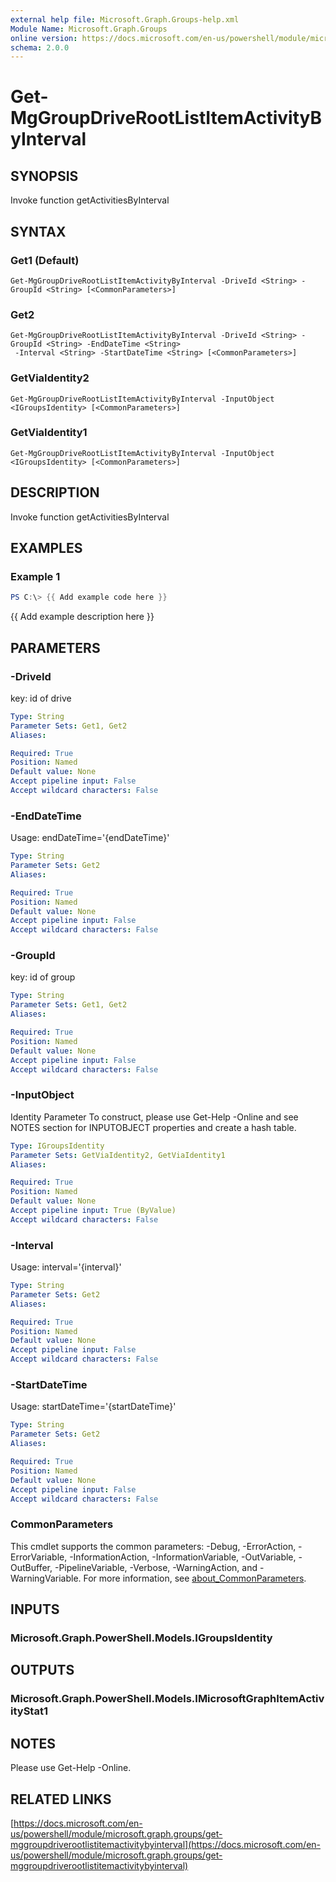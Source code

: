```yaml
---
external help file: Microsoft.Graph.Groups-help.xml
Module Name: Microsoft.Graph.Groups
online version: https://docs.microsoft.com/en-us/powershell/module/microsoft.graph.groups/get-mggroupdriverootlistitemactivitybyinterval
schema: 2.0.0
---
```


# Get-MgGroupDriveRootListItemActivityByInterval

## SYNOPSIS
Invoke function getActivitiesByInterval

## SYNTAX

### Get1 (Default)
```
Get-MgGroupDriveRootListItemActivityByInterval -DriveId <String> -GroupId <String> [<CommonParameters>]
```

### Get2
```
Get-MgGroupDriveRootListItemActivityByInterval -DriveId <String> -GroupId <String> -EndDateTime <String>
 -Interval <String> -StartDateTime <String> [<CommonParameters>]
```

### GetViaIdentity2
```
Get-MgGroupDriveRootListItemActivityByInterval -InputObject <IGroupsIdentity> [<CommonParameters>]
```

### GetViaIdentity1
```
Get-MgGroupDriveRootListItemActivityByInterval -InputObject <IGroupsIdentity> [<CommonParameters>]
```

## DESCRIPTION
Invoke function getActivitiesByInterval

## EXAMPLES

### Example 1
```powershell
PS C:\> {{ Add example code here }}
```

{{ Add example description here }}

## PARAMETERS

### -DriveId
key: id of drive

```yaml
Type: String
Parameter Sets: Get1, Get2
Aliases:

Required: True
Position: Named
Default value: None
Accept pipeline input: False
Accept wildcard characters: False
```

### -EndDateTime
Usage: endDateTime='{endDateTime}'

```yaml
Type: String
Parameter Sets: Get2
Aliases:

Required: True
Position: Named
Default value: None
Accept pipeline input: False
Accept wildcard characters: False
```

### -GroupId
key: id of group

```yaml
Type: String
Parameter Sets: Get1, Get2
Aliases:

Required: True
Position: Named
Default value: None
Accept pipeline input: False
Accept wildcard characters: False
```

### -InputObject
Identity Parameter
To construct, please use Get-Help -Online and see NOTES section for INPUTOBJECT properties and create a hash table.

```yaml
Type: IGroupsIdentity
Parameter Sets: GetViaIdentity2, GetViaIdentity1
Aliases:

Required: True
Position: Named
Default value: None
Accept pipeline input: True (ByValue)
Accept wildcard characters: False
```

### -Interval
Usage: interval='{interval}'

```yaml
Type: String
Parameter Sets: Get2
Aliases:

Required: True
Position: Named
Default value: None
Accept pipeline input: False
Accept wildcard characters: False
```

### -StartDateTime
Usage: startDateTime='{startDateTime}'

```yaml
Type: String
Parameter Sets: Get2
Aliases:

Required: True
Position: Named
Default value: None
Accept pipeline input: False
Accept wildcard characters: False
```

### CommonParameters
This cmdlet supports the common parameters: -Debug, -ErrorAction, -ErrorVariable, -InformationAction, -InformationVariable, -OutVariable, -OutBuffer, -PipelineVariable, -Verbose, -WarningAction, and -WarningVariable. For more information, see [about_CommonParameters](http://go.microsoft.com/fwlink/?LinkID=113216).

## INPUTS

### Microsoft.Graph.PowerShell.Models.IGroupsIdentity
## OUTPUTS

### Microsoft.Graph.PowerShell.Models.IMicrosoftGraphItemActivityStat1
## NOTES
Please use Get-Help -Online.

## RELATED LINKS

[https://docs.microsoft.com/en-us/powershell/module/microsoft.graph.groups/get-mggroupdriverootlistitemactivitybyinterval](https://docs.microsoft.com/en-us/powershell/module/microsoft.graph.groups/get-mggroupdriverootlistitemactivitybyinterval)

